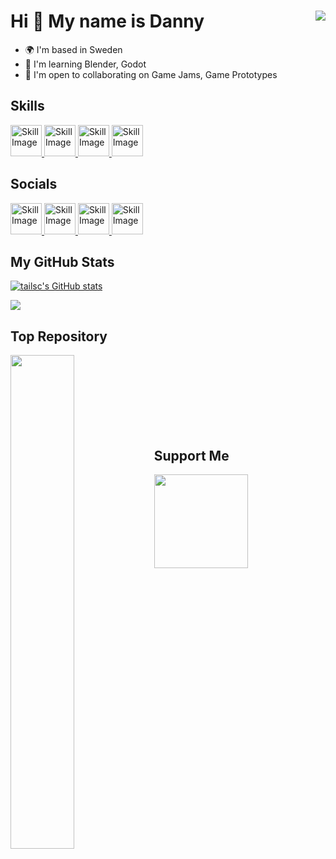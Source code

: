Hi 👋 My name is Danny <img align="right" src="https://visitor-badge.laobi.icu/badge?page_id=tailsc.tailsc" />
==================================
* 🌍  I'm based in Sweden
* 🧠  I'm learning Blender, Godot
* 🤝  I'm open to collaborating on Game Jams, Game Prototypes

## Skills

<a href="https://www.blender.org/">
  <img src="https://github.com/tailsc/tailsc/blob/main/Badges/Blender.png?raw=true" alt="Skill Image" width="50">
</a>

<a href="https://godotengine.org">
  <img src="https://github.com/tailsc/tailsc/blob/main/Badges/Godot.png?raw=true" alt="Skill Image" width="50">
</a>

<a href="https://www.blackmagicdesign.com/products/davinciresolve">
  <img src="https://github.com/tailsc/tailsc/blob/main/Badges/Davinci%20Resolve.png?raw=true" alt="Skill Image" width="50">
</a>

<a href="https://pixlr.com/">
  <img src="https://github.com/tailsc/tailsc/blob/main/Badges/Pixlr.png?raw=true" alt="Skill Image" width="50">
</a>

## Socials

<a href="https://discordapp.com/users/364076254812438538">
  <img src="https://github.com/tailsc/tailsc/blob/main/Badges/Discord.png?raw=true" alt="Skill Image" width="50">
</a>

<a href="https://www.youtube.com/@SuperCrow?sub_confirmation=1">
  <img src="https://github.com/tailsc/tailsc/blob/main/Badges/Youtube.png?raw=true" alt="Skill Image" width="50">
</a>

<a href="https://d-tails.itch.io/">
  <img src="https://github.com/tailsc/tailsc/blob/main/Badges/Itch.png?raw=true" alt="Skill Image" width="50">
</a>

<a href="https://www.twitch.tv/crowgames69">
  <img src="https://github.com/tailsc/tailsc/blob/main/Badges/Twitch.png?raw=true" alt="Skill Image" width="50">
</a>

## My GitHub Stats

<a href="http://www.github.com/tailsc"><img src="https://github-readme-stats.vercel.app/api?username=tailsc&show_icons=true&hide=&count_private=true&title_color=3382ed&text_color=ffffff&icon_color=3382ed&bg_color=181824&hide_border=true&show_icons=true" alt="tailsc's GitHub stats" /></a>

<a href="http://www.github.com/tailsc"><img src="https://github-readme-streak-stats.herokuapp.com/?user=tailsc&stroke=ffffff&background=181824&ring=3382ed&fire=3382ed&currStreakNum=ffffff&currStreakLabel=3382ed&sideNums=ffffff&sideLabels=ffffff&dates=ffffff&hide_border=true" /></a>

## Top Repository

<div width="100%" align="center"><a href="https://github.com/tailsc/tailsc" align="left"><img align="left" width="45%" src="https://github-readme-stats.vercel.app/api/pin/?username=tailsc&repo=tailsc&title_color=3382ed&text_color=ffffff&icon_color=3382ed&bg_color=181824&hide_border=true&locale=en" /></a></div><br /><br /><br /><br /><br /><br /><br />

## Support Me

<ul style="list-style-type: none; margin: 0;">

<li style="display: inline-block; margin-right: 0.25rem;"><a href="https://www.ko-fi.com/supercrow"><img src="https://storage.ko-fi.com/cdn/kofi2.png?v=3" width="150"/></a></li>

</ul>
